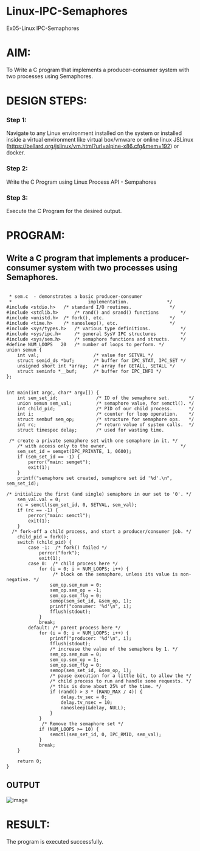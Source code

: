 # Linux-IPC-Semaphores
Ex05-Linux IPC-Semaphores

# AIM:
To Write a C program that implements a producer-consumer system with two processes using Semaphores.

# DESIGN STEPS:

### Step 1:

Navigate to any Linux environment installed on the system or installed inside a virtual environment like virtual box/vmware or online linux JSLinux (https://bellard.org/jslinux/vm.html?url=alpine-x86.cfg&mem=192) or docker.

### Step 2:

Write the C Program using Linux Process API - Sempahores

### Step 3:

Execute the C Program for the desired output. 

# PROGRAM:

## Write a C program that implements a producer-consumer system with two processes using Semaphores.
```

 * sem.c  - demonstrates a basic producer-consumer
 *                            implementation.              */
#include <stdio.h>	 /* standard I/O routines.              */
#include <stdlib.h>      /* rand() and srand() functions        */
#include <unistd.h>	 /* fork(), etc.                        */
#include <time.h>	 /* nanosleep(), etc.                   */
#include <sys/types.h>   /* various type definitions.           */
#include <sys/ipc.h>     /* general SysV IPC structures         */
#include <sys/sem.h>	 /* semaphore functions and structs.    */
#define NUM_LOOPS	20	 /* number of loops to perform. */
union semun {
    int val;                    /* value for SETVAL */
    struct semid_ds *buf;       /* buffer for IPC_STAT, IPC_SET */
    unsigned short int *array;  /* array for GETALL, SETALL */
    struct seminfo *__buf;      /* buffer for IPC_INFO */
};


int main(int argc, char* argv[]) {
    int sem_set_id;              /* ID of the semaphore set.       */
    union semun sem_val;         /* semaphore value, for semctl(). */
    int child_pid;               /* PID of our child process.      */
    int i;                       /* counter for loop operation.    */
    struct sembuf sem_op;        /* structure for semaphore ops.   */
    int rc;                      /* return value of system calls.  */
    struct timespec delay;       /* used for wasting time.

 /* create a private semaphore set with one semaphore in it, */
    /* with access only to the owner.                           */
    sem_set_id = semget(IPC_PRIVATE, 1, 0600);
    if (sem_set_id == -1) {
        perror("main: semget");
        exit(1);
    }
    printf("semaphore set created, semaphore set id '%d'.\n", sem_set_id);

/* initialize the first (and single) semaphore in our set to '0'. */
    sem_val.val = 0;
    rc = semctl(sem_set_id, 0, SETVAL, sem_val);
    if (rc == -1) {
        perror("main: semctl");
        exit(1);
    }
  /* fork-off a child process, and start a producer/consumer job. */
    child_pid = fork();
    switch (child_pid) {
        case -1:  /* fork() failed */
            perror("fork");
            exit(1);
        case 0:  /* child process here */
            for (i = 0; i < NUM_LOOPS; i++) {
                 /* block on the semaphore, unless its value is non-negative. */
                sem_op.sem_num = 0;
                sem_op.sem_op = -1;
                sem_op.sem_flg = 0;
                semop(sem_set_id, &sem_op, 1);
                printf("consumer: '%d'\n", i);
                fflush(stdout);
            }
            break;
        default: /* parent process here */
            for (i = 0; i < NUM_LOOPS; i++) {
                printf("producer: '%d'\n", i);
                fflush(stdout);
                /* increase the value of the semaphore by 1. */
                sem_op.sem_num = 0;
                sem_op.sem_op = 1;
                sem_op.sem_flg = 0;
                semop(sem_set_id, &sem_op, 1);
                /* pause execution for a little bit, to allow the */
                /* child process to run and handle some requests. */
                /* this is done about 25% of the time. */
                if (rand() > 3 * (RAND_MAX / 4)) {
                    delay.tv_sec = 0;
                    delay.tv_nsec = 10;
                    nanosleep(&delay, NULL);
                }
            }
             /* Remove the semaphore set */
            if (NUM_LOOPS >= 10) {
                semctl(sem_set_id, 0, IPC_RMID, sem_val);
            }
            break;
    }

    return 0;
}
```
## OUTPUT

![image](https://github.com/user-attachments/assets/37945593-6adf-453f-80b7-d3ccdd299e01)

# RESULT:
The program is executed successfully.
